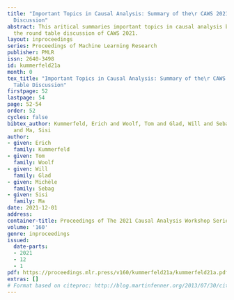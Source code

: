 ```yaml
---
title: "Important Topics in Causal Analysis: Summary of the\r CAWS 2021 Round Table
  Discussion"
abstract: This aritical summaries important topics in causal analysis brought up during
  the round table discussion of CAWS 2021.
layout: inproceedings
series: Proceedings of Machine Learning Research
publisher: PMLR
issn: 2640-3498
id: kummerfeld21a
month: 0
tex_title: "Important Topics in Causal Analysis: Summary of the\r CAWS 2021 Round
  Table Discussion"
firstpage: 52
lastpage: 54
page: 52-54
order: 52
cycles: false
bibtex_author: Kummerfeld, Erich and Woolf, Tom and Glad, Will and Sebag, Mich\`ele
  and Ma, Sisi
author:
- given: Erich
  family: Kummerfeld
- given: Tom
  family: Woolf
- given: Will
  family: Glad
- given: Michèle
  family: Sebag
- given: Sisi
  family: Ma
date: 2021-12-01
address:
container-title: Proceedings of The 2021 Causal Analysis Workshop Series
volume: '160'
genre: inproceedings
issued:
  date-parts:
  - 2021
  - 12
  - 1
pdf: https://proceedings.mlr.press/v160/kummerfeld21a/kummerfeld21a.pdf
extras: []
# Format based on citeproc: http://blog.martinfenner.org/2013/07/30/citeproc-yaml-for-bibliographies/
---
```

